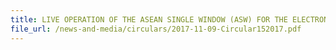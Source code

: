 ```yaml
---
title: LIVE OPERATION OF THE ASEAN SINGLE WINDOW (ASW) FOR THE ELECTRONIC EXCHANGE OF FORM D UNDER THE ASEAN TRADE IN GOODS AGREEMENT OF THE ASEAN FREE TRADE AREA (“ATIGA”) 
file_url: /news-and-media/circulars/2017-11-09-Circular152017.pdf
---
```

